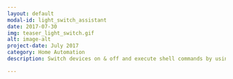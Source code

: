 ```yaml
---
layout: default
modal-id: light_switch_assistant
date: 2017-07-30
img: teaser_light_switch.gif
alt: image-alt
project-date: July 2017
category: Home Automation
description: Switch devices on & off and execute shell commands by using relay modules, Google Assistant, IFTTT and Home Assistant. This makes virtually anything controllable with voice commands which can be written in shell scripts. [&nbsp;<a href="{{ site.url }}/home%20automation/light-switch-assistant/">Read&nbsp;More...</a>&nbsp;] 

---
```


